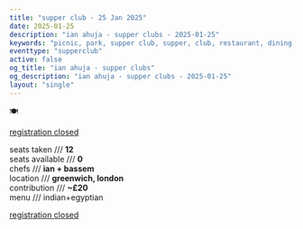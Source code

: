 ```yaml
---
title: "supper club - 25 Jan 2025"
date: 2025-01-25
description: "ian ahuja - supper clubs - 2025-01-25"
keywords: "picnic, park, supper club, supper, club, restaurant, dining, london, connection, ian ahuja, food, eat, friends"
eventtype: "supperclub"
active: false
og_title: "ian ahuja - supper clubs"
og_description: "ian ahuja - supper clubs - 2025-01-25"
layout: "single"
---
```


🍽️

[registration closed](https://partiful.com/e/Qc1Af5WwDEEDhtmoyaXc)

seats taken /// **12**  
seats available /// **0**  
chefs /// **ian + bassem**  
location /// **greenwich, london**  
contribution /// **~£20**  
menu /// indian+egyptian

[registration closed](https://partiful.com/e/Qc1Af5WwDEEDhtmoyaXc)
